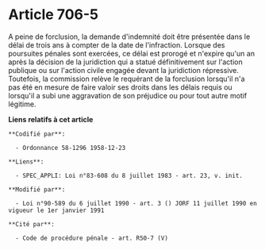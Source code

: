 # Article 706-5

A peine de forclusion, la demande d'indemnité doit être présentée dans le délai de trois ans à compter de la date de
l'infraction. Lorsque des poursuites pénales sont exercées, ce délai est prorogé et n'expire qu'un an après la décision de la
juridiction qui a statué définitivement sur l'action publique ou sur l'action civile engagée devant la juridiction
répressive. Toutefois, la commission relève le requérant de la forclusion lorsqu'il n'a pas été en mesure de faire valoir ses
droits dans les délais requis ou lorsqu'il a subi une aggravation de son préjudice ou pour tout autre motif légitime.

**Liens relatifs à cet article**

	**Codifié par**:

	  - Ordonnance 58-1296 1958-12-23

	**Liens**:

	  - SPEC_APPLI: Loi n°83-608 du 8 juillet 1983 - art. 23, v. init.

	**Modifié par**:

	  - Loi n°90-589 du 6 juillet 1990 - art. 3 () JORF 11 juillet 1990 en vigueur le 1er janvier 1991

	**Cité par**:

	  - Code de procédure pénale - art. R50-7 (V)
